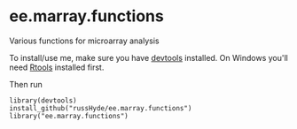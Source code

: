 # ee.marray.functions
Various functions for microarray analysis

To install/use me, make sure you have [devtools](https://cran.r-project.org/web/packages/devtools/index.html) installed. 
On Windows you'll need [Rtools](https://cran.r-project.org/bin/windows/Rtools/) installed first.

Then run

```
library(devtools)
install_github("russHyde/ee.marray.functions")
library("ee.marray.functions")
```
